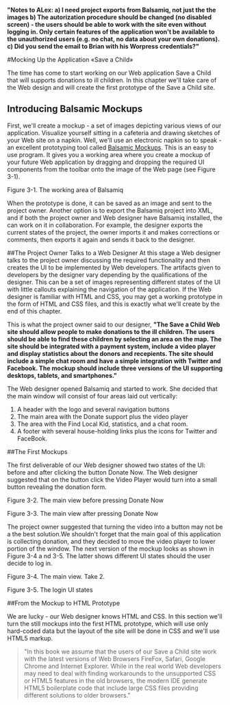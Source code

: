**"Notes to ALex:
a) I need project exports from Balsamiq, not just the the images
b) The autorization procedure should be changed (no disabled screen) - the users should be able to work with the site even without logging in. Only certain features of the application won't be available to the unauthorized users (e.g. no chat, no data about your own donations).
c) Did you send the email to Brian with his Worpress credentials?"**



#Mocking Up the Application «Save a Child» 

The time has come to start working on our Web application Save a Child that will supports donations to ill children. In this chapter we'll take care of the Web design and will create the first prototype of the Save a Child site. 

## Introducing Balsamic Mockups

First, we'll create a mockup - a set of images depicting various views of our application. Visualize yourself sitting in a cafeteria and drawing sketches of your Web site on a napkin. Well, we'll use an electronic napkin so to speak - an excellent prototyping tool called [Balsamic Mockups](http://balsamiq.com "Balsamic"). This is an easy to use program. It gives you a working area where you create a mockup of your future Web application by dragging and dropping the required UI components from the toolbar onto the image of the Web page (see Figure 3-1). 

[](fig_03_01.jpg)

Figure 3-1. The working area of Balsamiq

When the prototype is done, it can be saved as an image and sent to the project owner. Another option is to export the Balsamiq project into XML, and if both the project owner and Web designer have Balsamiq installed, the can work on it in collaboration. For example, the designer exports the current states of the project, the owner imports it and makes corrections or comments, then exports it again and sends it back to the designer. 


##The Project Owner Talks to a Web Designer
At this stage a Web designer talks to the project owner discussing the required functionality and then creates the UI to be implemented by Web developers. The artifacts given to developers by the designer vary depending by the qualifications of the designer. This can be a set of images representing different states of the UI with little callouts explaining the navigation of the application. If the Web designer is familiar with HTML and CSS, you may get a working prototype in the form of HTML and CSS files, and this is exactly what we'll create by the end of this chapter. 

This is what the project owner said to our designer, **"The Save a Child Web site should allow people to make donations to the ill children. The users should be able to find these children by selecting an area on the map. The site should be integrated with a payment system, include a video player and display statistics about the donors and recepients. The site should include a simple chat room and have a simple integration with Twitter and Facebook. The mockup should include three versions of the UI supporting  desktops, tablets, and smartphones."**

The Web designer opened Balsamiq and started to work. She decided that the main window will consist of four areas laid out vertically:
1. A header with the logo and several navigation buttons
2. The main area with the Donate support plus the video player
3. The area with the Find Local Kid, statistics, and a chat room.
4. A footer with several house-holding links plus the icons for Twitter and FaceBook.


##The First Mockups

The first deliverable of our Web designer showed two states of the UI: before and after clicking the button Donate Now. The Web designer suggested that on the button click the Video Player would turn into a small button revealing the donation form. 

[](fig_03_02.jpg)
Figure 3-2. The main view before pressing Donate Now

[](fig_03_03.jpg)
Figure 3-3. The main view after pressing Donate Now

The project owner suggested that turning the video into a button may not be a the best solution.We shouldn't forget that the main goal of this application is collecting donation, and they decided to move the video player to lower portion of the window. The next version of the mockup looks as shown in Figure 3-4 a nd 3-5. The latter shows different UI states should the user decide to log in.

[](fig_03_04.jpg)
Figure 3-4. The main view. Take 2.

[](fig_03_05.jpg)
Figure 3-5. The login UI states

##From the Mockup to HTML Prototype

We are lucky - our Web designer knows HTML and CSS. In this section we'll turn the still mockups into the  first HTML prototype, which will use only hard-coded data but the layout of the site will be done in CSS and we'll use HTML5 markup.  

>"In this book we assume that the users of our Save a Child site work with the latest versions of Web Browsers FireFox, Safari, Google Chrome and Internet Explorer. While in the real world Web developers may need to deal with finding workarounds to the unsupported CSS or HTML5 features in the old browsers, the modern IDE generate HTML5 boilerplate code that include large CSS files providing different solutions to older browsers."


